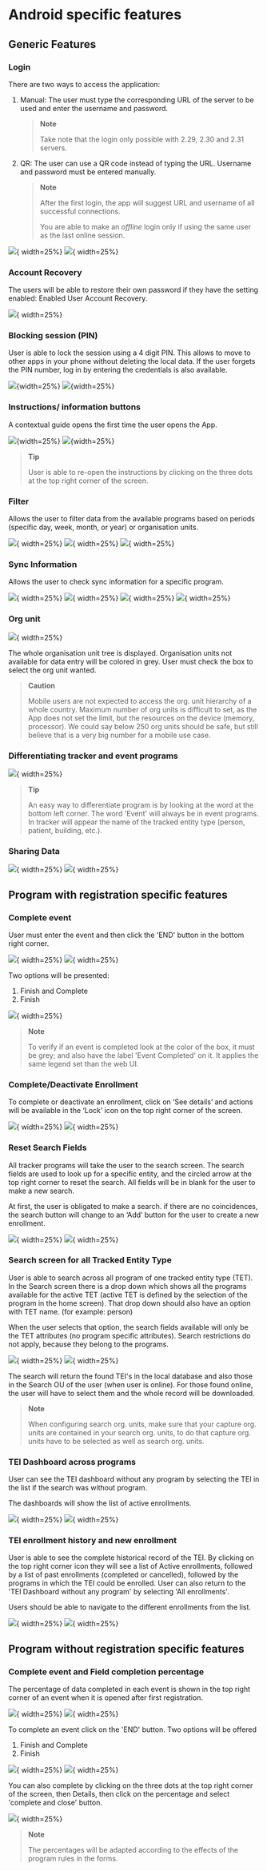 # Android specific features

## Generic Features

### Login

There are two ways to access the application:

1. Manual: The user must type the corresponding URL of the server to be used and enter the username and password.

    > **Note**
    >
    > Take note that the login only possible with 2.29, 2.30 and 2.31 servers.

2. QR: The user can use a QR code instead of typing the URL. Username and password must be entered manually.

    > **Note**
    >
    > After the first login, the app will suggest URL and username of all successful connections.
    >
    > You are able to make an *offline* login only if using the same user as the last online session.
 
![](resources/images/image62.PNG){ width=25%}
![](resources/images/image63.PNG){ width=25%}
 
### Account Recovery

The users will be able to restore their own password if they have the setting enabled: Enabled User Account Recovery.

![](resources/images/image64.PNG){ width=25%}

### Blocking session (PIN)

User is able to lock the session using a 4 digit PIN. This allows to move to other apps in your phone without deleting the local data.
If the user forgets the PIN number, log in by entering the credentials is also available.

![](resources/images/image65.PNG){width=25%}
![](resources/images/image63.PNG){width=25%}

### Instructions/ information buttons

A contextual guide opens the first time the user opens the App.

![](resources/images/image42.jpg){width=25%}
![](resources/images/image66.png){width=25%}

> **Tip**
>
>  User is able to re-open<!-- PALD: unnecessary: (trigger)--> the instructions by clicking on the three dots at the top right corner of the screen.

### Filter

<!-- PALD alternative: "The Filter allows you to narrow down the data available from the ..." -->
Allows the user to filter data from the available programs based on periods (specific day, week, month, or year) or organisation units.

![](resources/images/image10.jpg){ width=25%}
![](resources/images/image4.jpg){ width=25%}
![](resources/images/image8.jpg){ width=25%}

### Sync Information

Allows the user to check sync information for a specific program.

![](resources/images/image67.jpg){ width=25%}
![](resources/images/image68.jpg){ width=25%}
![](resources/images/image69.jpg){ width=25%}
![](resources/images/image70.jpg){ width=25%}

### Org unit

![](resources/images/image30.png){ width=25%}

The whole organisation unit tree is displayed. Organisation units not available for data entry will be colored in grey.
User must check the box to select the org unit wanted.


> **Caution**
>
>  Mobile users are not expected to access the org. unit hierarchy of a whole country. Maximum number of org units is difficult to set, as the App does not set the limit, but the resources on the device (memory, processor). We could say below 250 org units should be safe, but still believe that is a very big number for a mobile use case.

### Differentiating tracker and event programs

![](resources/images/image71.PNG){ width=25%}

> **Tip**
>
>  An easy way to differentiate program is by looking at the word at the bottom left corner. The word 'Event' will always be in event programs. In tracker will appear the name of the tracked entity type (person, patient, building, etc.).

### Sharing Data

![](resources/images/image72.png){ width=25%}
![](resources/images/image73.jpg){ width=25%}

## Program with registration specific features

### Complete event

User must enter the event and then click the 'END' button in the bottom right corner.

![](resources/images/image37.png){ width=25%}
![](resources/images/image74.png){ width=25%}

Two options will be presented:

1. Finish and Complete
2. Finish

![](resources/images/image75.png){ width=25%}


> **Note**
>
> To verify if an event is completed look at the color of the box, it must be grey; and also have the label 'Event Completed' on it. It applies the same legend set than the web UI.

### Complete/Deactivate Enrollment

To complete or deactivate an enrollment, click on ‘See details’ and actions will be available in the ‘Lock’ icon on the top right corner of the screen. 

![](resources/images/image76.png){ width=25%}
![](resources/images/image77.png){ width=25%}

### Reset Search Fields

All tracker programs will take the user to the search screen. The search fields are used to look up for a specific entity, and the circled arrow at the top right corner to reset the search. All fields will be in blank for the user to make a new search.

At first, the user is obligated to make a search. if there are no coincidences, the search button will change to an ‘Add’ button for the user to create a new enrollment.


![](resources/images/image78.PNG){ width=25%}
![](resources/images/image79.PNG){ width=25%}

### Search screen for all Tracked Entity Type

User is able to search across all program of one tracked entity type (TET). In the Search screen there is a drop down which shows all the programs available for the active TET (active TET is defined by the selection of the program in the home screen). That drop down should also have an option with TET name. (for example: person)

When the user selects that option, the search fields available will only be the TET attributes (no program specific attributes).
Search restrictions do not apply, because they belong to the programs.

![](resources/images/image44.png){ width=25%}
![](resources/images/image22.png){ width=25%}

The search will return the found TEI's in the local database and also those in the Search OU of the user (when user is online). For those found online, the user will have to select them and the whole record will be downloaded.


> **Note**
>
>  When configuring search org. units, make sure that your capture org. units are contained in your search org. units, to do that capture org. units have to be selected as well as search org. units.

### TEI Dashboard across programs

User can see the TEI dashboard without any program by selecting the TEI in the list if the search was without program.

The dashboards will show the list of active enrollments.

![](resources/images/image22.png){ width=25%}
![](resources/images/image38.png){ width=25%}

### TEI enrollment history and new enrollment

User is able to see the complete historical record of the TEI. By clicking on the top right corner icon they will see a list of Active enrollments, followed by a list of past enrollments (completed or cancelled), followed by the programs in which the TEI could be enrolled.
User can also return to the 'TEI Dashboard without any program' by selecting 'All enrollments'.

Users should be able to navigate to the different enrollments from the list.

![](resources/images/image40.png){ width=25%}
![](resources/images/image7.png){ width=25%}

## Program without registration specific features

### Complete event and Field completion percentage

The percentage of data completed in each event is shown in the top right corner of an event when it is opened after first registration.

![](resources/images/image80.png){ width=25%}
![](resources/images/image81.png){ width=25%}


To complete an event click on the 'END' button. Two options will be offered

1. Finish and Complete
2. Finish

![](resources/images/image82.png){ width=25%}
![](resources/images/image83.png){ width=25%}

You can also complete by clicking on the three dots at the top right corner of the screen, then Details, then click on the percentage and select 'complete and close' button.

![](resources/images/image84.png){ width=25%}


> **Note**
>
>   The percentages will be adapted according to the effects of the program rules in the forms.
